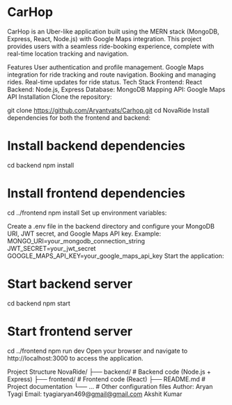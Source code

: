 # CarHop
CarHop is an Uber-like application built using the MERN stack (MongoDB, Express, React, Node.js) with Google Maps integration. This project provides users with a seamless ride-booking experience, complete with real-time location tracking and navigation.

Features
User authentication and profile management.
Google Maps integration for ride tracking and route navigation.
Booking and managing rides.
Real-time updates for ride status.
Tech Stack
Frontend: React
Backend: Node.js, Express
Database: MongoDB
Mapping API: Google Maps API
Installation
Clone the repository:

git clone https://github.com/Aryantvats/Carhop.git
cd NovaRide
Install dependencies for both the frontend and backend:

# Install backend dependencies
cd backend
npm install

# Install frontend dependencies
cd ../frontend
npm install
Set up environment variables:

Create a .env file in the backend directory and configure your MongoDB URI, JWT secret, and Google Maps API key.
Example:
MONGO_URI=your_mongodb_connection_string
JWT_SECRET=your_jwt_secret
GOOGLE_MAPS_API_KEY=your_google_maps_api_key
Start the application:

# Start backend server
cd backend
npm start

# Start frontend server
cd ../frontend
npm run dev
Open your browser and navigate to http://localhost:3000 to access the application.

Project Structure
NovaRide/
├── backend/     # Backend code (Node.js + Express)
├── frontend/    # Frontend code (React)
├── README.md    # Project documentation
└── ...          # Other configuration files
Author:
Aryan Tyagi
Email: tyagiaryan469@gmail@gmail.com
Akshit Kumar
